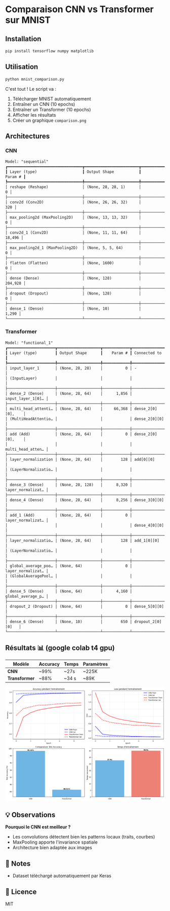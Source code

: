 #  Comparaison CNN vs Transformer sur MNIST


## Installation

```bash
pip install tensorflow numpy matplotlib
```

## Utilisation

```bash
python mnist_comparison.py
```

C'est tout ! Le script va :
1. Télécharger MNIST automatiquement
2. Entraîner un CNN (10 epochs)
3. Entraîner un Transformer (10 epochs)
4. Afficher les résultats
5. Créer un graphique `comparison.png`

##  Architectures

### CNN
```
Model: "sequential"
┏━━━━━━━━━━━━━━━━━━━━━━━━━━━━━━━━━┳━━━━━━━━━━━━━━━━━━━━━━━━┳━━━━━━━━━━━━━━━┓
┃ Layer (type)                    ┃ Output Shape           ┃       Param # ┃
┡━━━━━━━━━━━━━━━━━━━━━━━━━━━━━━━━━╇━━━━━━━━━━━━━━━━━━━━━━━━╇━━━━━━━━━━━━━━━┩
│ reshape (Reshape)               │ (None, 28, 28, 1)      │             0 │
├─────────────────────────────────┼────────────────────────┼───────────────┤
│ conv2d (Conv2D)                 │ (None, 26, 26, 32)     │           320 │
├─────────────────────────────────┼────────────────────────┼───────────────┤
│ max_pooling2d (MaxPooling2D)    │ (None, 13, 13, 32)     │             0 │
├─────────────────────────────────┼────────────────────────┼───────────────┤
│ conv2d_1 (Conv2D)               │ (None, 11, 11, 64)     │        18,496 │
├─────────────────────────────────┼────────────────────────┼───────────────┤
│ max_pooling2d_1 (MaxPooling2D)  │ (None, 5, 5, 64)       │             0 │
├─────────────────────────────────┼────────────────────────┼───────────────┤
│ flatten (Flatten)               │ (None, 1600)           │             0 │
├─────────────────────────────────┼────────────────────────┼───────────────┤
│ dense (Dense)                   │ (None, 128)            │       204,928 │
├─────────────────────────────────┼────────────────────────┼───────────────┤
│ dropout (Dropout)               │ (None, 128)            │             0 │
├─────────────────────────────────┼────────────────────────┼───────────────┤
│ dense_1 (Dense)                 │ (None, 10)             │         1,290 │
└─────────────────────────────────┴────────────────────────┴───────────────┘
```

### Transformer 
```
Model: "functional_1"
┏━━━━━━━━━━━━━━━━━━━━━┳━━━━━━━━━━━━━━━━━━━┳━━━━━━━━━━━━┳━━━━━━━━━━━━━━━━━━━┓
┃ Layer (type)        ┃ Output Shape      ┃    Param # ┃ Connected to      ┃
┡━━━━━━━━━━━━━━━━━━━━━╇━━━━━━━━━━━━━━━━━━━╇━━━━━━━━━━━━╇━━━━━━━━━━━━━━━━━━━┩
│ input_layer_1       │ (None, 28, 28)    │          0 │ -                 │
│ (InputLayer)        │                   │            │                   │
├─────────────────────┼───────────────────┼────────────┼───────────────────┤
│ dense_2 (Dense)     │ (None, 28, 64)    │      1,856 │ input_layer_1[0]… │
├─────────────────────┼───────────────────┼────────────┼───────────────────┤
│ multi_head_attenti… │ (None, 28, 64)    │     66,368 │ dense_2[0][0],    │
│ (MultiHeadAttentio… │                   │            │ dense_2[0][0]     │
├─────────────────────┼───────────────────┼────────────┼───────────────────┤
│ add (Add)           │ (None, 28, 64)    │          0 │ dense_2[0][0],    │
│                     │                   │            │ multi_head_atten… │
├─────────────────────┼───────────────────┼────────────┼───────────────────┤
│ layer_normalization │ (None, 28, 64)    │        128 │ add[0][0]         │
│ (LayerNormalizatio… │                   │            │                   │
├─────────────────────┼───────────────────┼────────────┼───────────────────┤
│ dense_3 (Dense)     │ (None, 28, 128)   │      8,320 │ layer_normalizat… │
├─────────────────────┼───────────────────┼────────────┼───────────────────┤
│ dense_4 (Dense)     │ (None, 28, 64)    │      8,256 │ dense_3[0][0]     │
├─────────────────────┼───────────────────┼────────────┼───────────────────┤
│ add_1 (Add)         │ (None, 28, 64)    │          0 │ layer_normalizat… │
│                     │                   │            │ dense_4[0][0]     │
├─────────────────────┼───────────────────┼────────────┼───────────────────┤
│ layer_normalizatio… │ (None, 28, 64)    │        128 │ add_1[0][0]       │
│ (LayerNormalizatio… │                   │            │                   │
├─────────────────────┼───────────────────┼────────────┼───────────────────┤
│ global_average_poo… │ (None, 64)        │          0 │ layer_normalizat… │
│ (GlobalAveragePool… │                   │            │                   │
├─────────────────────┼───────────────────┼────────────┼───────────────────┤
│ dense_5 (Dense)     │ (None, 64)        │      4,160 │ global_average_p… │
├─────────────────────┼───────────────────┼────────────┼───────────────────┤
│ dropout_2 (Dropout) │ (None, 64)        │          0 │ dense_5[0][0]     │
├─────────────────────┼───────────────────┼────────────┼───────────────────┤
│ dense_6 (Dense)     │ (None, 10)        │        650 │ dropout_2[0][0]   │
└─────────────────────┴───────────────────┴────────────┴───────────────────┘
```


## Résultats 📊 (google colab t4 gpu)

| Modèle | Accuracy | Temps | Paramètres |
|--------|----------|-------|------------|
| **CNN** | ~99% | ~27s | ~225K |
| **Transformer** | ~88% | ~34 s | ~89K |



![Training Comparison](comparison.png)

## 💡 Observations

**Pourquoi le CNN est meilleur ?**
- Les convolutions détectent bien les patterns locaux (traits, courbes)
- MaxPooling apporte l'invariance spatiale
- Architecture bien adaptée aux images


## 📝 Notes

- Dataset téléchargé automatiquement par Keras


## 📄 Licence

MIT